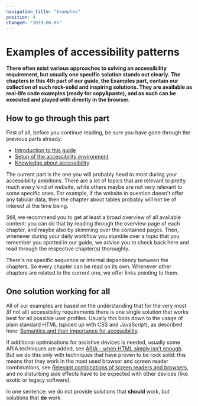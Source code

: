 ```yaml
---
navigation_title: "Examples"
position: 4
changed: "2018-06-05"
---
```


# Examples of accessibility patterns

**There often exist various approaches to solving an accessibility requirement, but usually one specific solution stands out clearly. The chapters in this 4th part of our guide, the Examples part, contain our collection of such rock-solid and inspiring solutions. They are available as real-life code examples (ready for copy&paste), and as such can be executed and played with directly in the browser.**

## How to go through this part

First of all, before you continue reading, be sure you have gone through the previous parts already:

- [Introduction to this guide](/intro)
- [Setup of the accessibility environment](/setup)
- [Knowledge about accessibility](/knowledge)

The current part is the one you will probably head to most during your accessibility ambitions. There are a lot of topics that are relevant to pretty much every kind of website, while others maybe are not very relevant to some specific ones. For example, if the website in question doesn't offer any tabular data, then the chapter about tables probably will not be of interest at the time being.

Still, we recommend you to get at least a broad overview of all available content: you can do that by reading through the overview page of each chapter, and maybe also by skimming over the contained pages. Then, whenever during your daily workflow you stumble over a topic that you remember you spotted in our guide, we advise you to check back here and read through the respective chapter(s) thoroughly.

There's no specific sequence or internal dependency between the chapters. So every chapter can be read on its own. Whenever other chapters are related to the current one, we offer links pointing to them.

## One solution working for all

All of our examples are based on the understanding that for the very most (if not all) accessibility requirements there is one single solution that works best for all possible user profiles. Usually this boils down to the usage of plain standard HTML (spiced up with CSS and JavaScript), as described here: [Semantics and their importance for accessibility](/knowledge/semantics).

If additional optimisations for assistive devices is needed, usually some ARIA techniques are added, see [ARIA - when HTML simply isn't enough](/knowledge/aria). But we do this only with techniques that have proven to be rock solid: this means that they work in the most used browser and screen reader combinations, see [Relevant combinations of screen readers and browsers](/knowledge/desktop-screen-readers/relevant-combos), and no disturbing side effects have to be expected with other devices (like exotic or legacy software).

In one sentence: we do not provide solutions that **should** work, but solutions that **do** work.